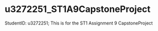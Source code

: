 # u3272251_ST1A9CapstoneProject
StudentID: u3272251; This is for the ST1 Assignment 9 CapstoneProject
